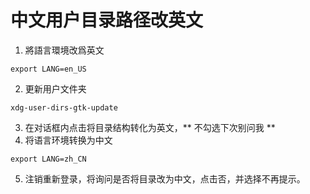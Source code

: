 # 中文用户目录路径改英文
1.  將語言環境改爲英文
```
export LANG=en_US
```
2. 更新用户文件夹
```
xdg-user-dirs-gtk-update
```
3. 在对话框内点击将目录结构转化为英文，** 不勾选下次别问我 **
4. 将语言环境转换为中文
```
export LANG=zh_CN
```
5. 注销重新登录，将询问是否将目录改为中文，点击否，并选择不再提示。

